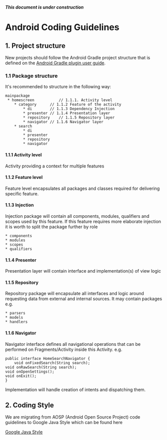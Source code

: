 ***This document is under construction***

# Android Coding Guidelines 

## 1. Project structure

New projects should follow the Android Gradle project structure that is defined on the [Android Gradle plugin user guide](http://tools.android.com/tech-docs/new-build-system/user-guide#TOC-Project-Structure).

### 1.1 Package structure

It's recommended to structure in the following way:

    mainpackage
     * homescreen 			// 1.1.1. Activity level
	    * category 		// 1.1.2 Feature of the activity
            * di		// 1.1.3 Dependency Injection
            * presenter	// 1.1.4 Presentation layer
            * repository	// 1.1.5 Repository layer
            * navigator	// 1.1.6 Navigator layer
        * search
            * di 
            * presenter
            * repository
            * navigator

#### 1.1.1 Activity level 

Activity providing a context for multiple features

#### 1.1.2 Feature level

Feature level encapsulates all packages and classes required for delivering specific feature.

#### 1.1.3 Injection

Injection package will contain all components, modules, qualifiers and scopes used by this feature. If this feature requires more elaborate injection it is worth to split the package further by role 

	* components
	* modules
	* scopes
	* qualifiers

#### 1.1.4 Presenter

Presentation layer will contain interface and implementation(s) of view logic

#### 1.1.5 Repository

Repository package will encapsulate all interfaces and logic around requesting data from external and internal sources. It may contain packages e.g.

	* parsers
	* models
	* handlers

#### 1.1.6 Navigator

Navigator interface defines all navigational operations that can be performed on Fragments/Activity inside this Activity. e.g.

    public interface HomeSearchNavigator {
        void onFixedSearch(String search);
	void onRawSearch(String search);
	void onOpenSettings();
	void onExit();
    }

Implementation will handle creation of intents and dispatching them.


## 2. Coding Style

We are migrating from AOSP (Android Open Source Project) code guidelines to Google Java Style which can be found here

[Google Java Style](https://google.github.io/styleguide/javaguide.html)



